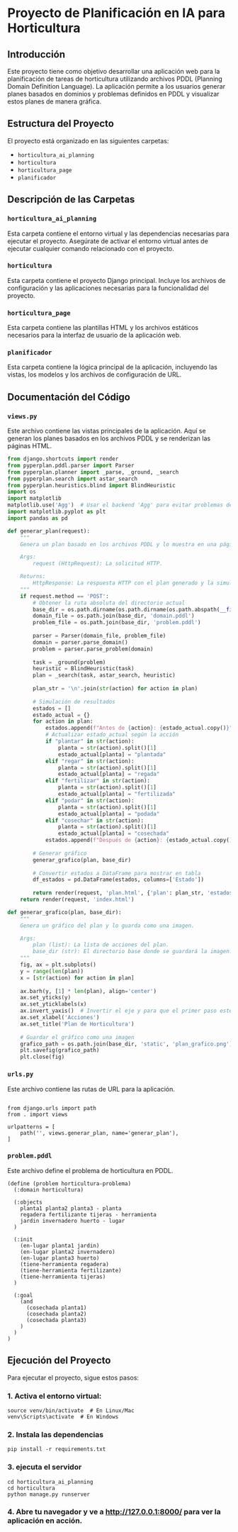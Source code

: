# Proyecto de Planificación en IA para Horticultura

## Introducción

Este proyecto tiene como objetivo desarrollar una aplicación web para la planificación de tareas de horticultura utilizando archivos PDDL (Planning Domain Definition Language). La aplicación permite a los usuarios generar planes basados en dominios y problemas definidos en PDDL y visualizar estos planes de manera gráfica.

## Estructura del Proyecto

El proyecto está organizado en las siguientes carpetas:

- `horticultura_ai_planning`
- `horticultura`
- `horticultura_page`
- `planificador`

## Descripción de las Carpetas

### `horticultura_ai_planning`

Esta carpeta contiene el entorno virtual y las dependencias necesarias para ejecutar el proyecto. Asegúrate de activar el entorno virtual antes de ejecutar cualquier comando relacionado con el proyecto.

### `horticultura`

Esta carpeta contiene el proyecto Django principal. Incluye los archivos de configuración y las aplicaciones necesarias para la funcionalidad del proyecto.

### `horticultura_page`

Esta carpeta contiene las plantillas HTML y los archivos estáticos necesarios para la interfaz de usuario de la aplicación web.

### `planificador`

Esta carpeta contiene la lógica principal de la aplicación, incluyendo las vistas, los modelos y los archivos de configuración de URL.

## Documentación del Código

### `views.py`

Este archivo contiene las vistas principales de la aplicación. Aquí se generan los planes basados en los archivos PDDL y se renderizan las páginas HTML.

```python
from django.shortcuts import render
from pyperplan.pddl.parser import Parser
from pyperplan.planner import _parse, _ground, _search
from pyperplan.search import astar_search
from pyperplan.heuristics.blind import BlindHeuristic
import os
import matplotlib
matplotlib.use('Agg')  # Usar el backend 'Agg' para evitar problemas de GUI
import matplotlib.pyplot as plt
import pandas as pd

def generar_plan(request):
    """
    Genera un plan basado en los archivos PDDL y lo muestra en una página web.

    Args:
        request (HttpRequest): La solicitud HTTP.

    Returns:
        HttpResponse: La respuesta HTTP con el plan generado y la simulación de resultados.
    """
    if request.method == 'POST':
        # Obtener la ruta absoluta del directorio actual
        base_dir = os.path.dirname(os.path.dirname(os.path.abspath(__file__)))
        domain_file = os.path.join(base_dir, 'domain.pddl')
        problem_file = os.path.join(base_dir, 'problem.pddl')
  
        parser = Parser(domain_file, problem_file)
        domain = parser.parse_domain()
        problem = parser.parse_problem(domain)
  
        task = _ground(problem)
        heuristic = BlindHeuristic(task)
        plan = _search(task, astar_search, heuristic)
  
        plan_str = '\n'.join(str(action) for action in plan)
  
        # Simulación de resultados
        estados = []
        estado_actual = {}
        for action in plan:
            estados.append(f"Antes de {action}: {estado_actual.copy()}")
            # Actualizar estado_actual según la acción
            if "plantar" in str(action):
                planta = str(action).split()[1]
                estado_actual[planta] = "plantada"
            elif "regar" in str(action):
                planta = str(action).split()[1]
                estado_actual[planta] = "regada"
            elif "fertilizar" in str(action):
                planta = str(action).split()[1]
                estado_actual[planta] = "fertilizada"
            elif "podar" in str(action):
                planta = str(action).split()[1]
                estado_actual[planta] = "podada"
            elif "cosechar" in str(action):
                planta = str(action).split()[1]
                estado_actual[planta] = "cosechada"
            estados.append(f"Después de {action}: {estado_actual.copy()}")
  
        # Generar gráfico
        generar_grafico(plan, base_dir)
  
        # Convertir estados a DataFrame para mostrar en tabla
        df_estados = pd.DataFrame(estados, columns=['Estado'])
  
        return render(request, 'plan.html', {'plan': plan_str, 'estados': estados, 'df_estados': df_estados.to_html(classes='table table-striped')})
    return render(request, 'index.html')

def generar_grafico(plan, base_dir):
    """
    Genera un gráfico del plan y lo guarda como una imagen.

    Args:
        plan (list): La lista de acciones del plan.
        base_dir (str): El directorio base donde se guardará la imagen.
    """
    fig, ax = plt.subplots()
    y = range(len(plan))
    x = [str(action) for action in plan]
  
    ax.barh(y, [1] * len(plan), align='center')
    ax.set_yticks(y)
    ax.set_yticklabels(x)
    ax.invert_yaxis()  # Invertir el eje y para que el primer paso esté en la parte superior
    ax.set_xlabel('Acciones')
    ax.set_title('Plan de Horticultura')
  
    # Guardar el gráfico como una imagen
    grafico_path = os.path.join(base_dir, 'static', 'plan_grafico.png')
    plt.savefig(grafico_path)
    plt.close(fig)
```

### `urls.py`

Este archivo contiene las rutas de URL para la aplicación.

```

from django.urls import path
from . import views

urlpatterns = [
    path('', views.generar_plan, name='generar_plan'),
]
```
### `problem.pddl`
Este archivo define el problema de horticultura en PDDL.
```
(define (problem horticultura-problema)
  (:domain horticultura)
  
  (:objects
    planta1 planta2 planta3 - planta
    regadera fertilizante tijeras - herramienta
    jardin invernadero huerto - lugar
  )
  
  (:init
    (en-lugar planta1 jardin)
    (en-lugar planta2 invernadero)
    (en-lugar planta3 huerto)
    (tiene-herramienta regadera)
    (tiene-herramienta fertilizante)
    (tiene-herramienta tijeras)
  )
  
  (:goal
    (and
      (cosechada planta1)
      (cosechada planta2)
      (cosechada planta3)
    )
  )
)
```
## Ejecución del Proyecto
Para ejecutar el proyecto, sigue estos pasos:

###  1. Activa el entorno virtual:
```
source venv/bin/activate  # En Linux/Mac
venv\Scripts\activate  # En Windows
```
### 2. Instala las dependencias
```
pip install -r requirements.txt
```
### 3. ejecuta el servidor

```
cd horticultura_ai_planning
cd horticultura
python manage.py runserver
```

### 4. Abre tu navegador y ve a http://127.0.0.1:8000/ para ver la aplicación en acción.